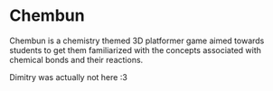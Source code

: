 # Chembun
Chembun is a chemistry themed 3D platformer game aimed towards students to get them familiarized with the concepts associated with chemical bonds and their reactions.


Dimitry was actually not here :3
